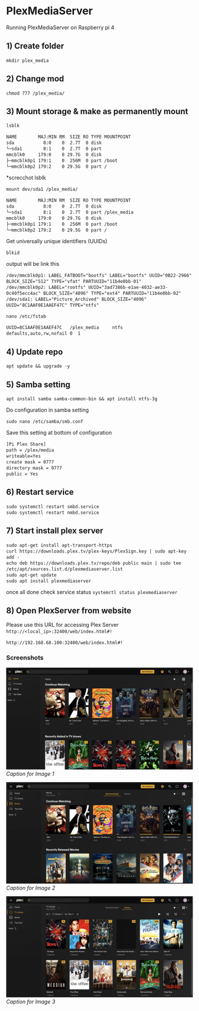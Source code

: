 # PlexMediaServer
Running PlexMediaServer on Raspberry pi 4

## 1) Create folder
```
mkdir plex_media
```
## 2) Change mod
```
chmod 777 /plex_media/
```
## 3) Mount storage & make as permanently mount

```
lsblk
```

```
NAME        MAJ:MIN RM  SIZE RO TYPE MOUNTPOINT
sda           8:0    0  2.7T  0 disk 
└─sda1        8:1    0  2.7T  0 part 
mmcblk0     179:0    0 29.7G  0 disk 
├─mmcblk0p1 179:1    0  256M  0 part /boot
└─mmcblk0p2 179:2    0 29.5G  0 part /
 ```

*screcchot lsblk

```
mount dev/sda1 /plex_media/
```
```
NAME        MAJ:MIN RM  SIZE RO TYPE MOUNTPOINT
sda           8:0    0  2.7T  0 disk 
└─sda1        8:1    0  2.7T  0 part /plex_media
mmcblk0     179:0    0 29.7G  0 disk 
├─mmcblk0p1 179:1    0  256M  0 part /boot
└─mmcblk0p2 179:2    0 29.5G  0 part /
```

Get universally unique identifiers (UUIDs)
```
blkid
```

output will be link this
```
/dev/mmcblk0p1: LABEL_FATBOOT="bootfs" LABEL="bootfs" UUID="0B22-2966" BLOCK_SIZE="512" TYPE="vfat" PARTUUID="11b4e0bb-01"
/dev/mmcblk0p2: LABEL="rootfs" UUID="3ad7386b-e1ae-4032-ae33-0c40f5ecc4ac" BLOCK_SIZE="4096" TYPE="ext4" PARTUUID="11b4e0bb-02"
/dev/sda1: LABEL="Picture_Archived" BLOCK_SIZE="4096" UUID="8C1AAF0E1AAEF47C" TYPE="ntfs"
```

```
nano /etc/fstab
```

```
UUID=8C1AAF0E1AAEF47C   /plex_media     ntfs    defaults,auto,rw,nofail 0  1
```

## 4) Update repo
```
apt update && upgrade -y
```

## 5) Samba setting

```
apt install samba samba-common-bin && apt install ntfs-3g
```

Do configuration in samba setting
```
sudo nano /etc/samba/smb.conf
```

Save this setting at bottom of configuration
```
[Pi Plex Share]
path = /plex/media
writeable=Yes
create mask = 0777
directory mask = 0777
public = Yes
```

## 6) Restart service
```
sudo systemctl restart smbd.service
sudo systemctl restart nmbd.service
```

## 7) Start install plex server
```
sudo apt-get install apt-transport-https
curl https://downloads.plex.tv/plex-keys/PlexSign.key | sudo apt-key add -
echo deb https://downloads.plex.tv/repo/deb public main | sudo tee /etc/apt/sources.list.d/plexmediaserver.list
sudo apt-get update
sudo apt install plexmediaserver
```

once all done check service status ```systemctl status plexmediaserver```

## 8) Open PlexServer from website

Please use this URL for accessing Plex Server `http://<local_ip>:32400/web/index.html#!`

```
http://192.168.68.100:32400/web/index.html#!
```




### Screenshots

![Screenshot 1](img/1.png)
*Caption for Image 1*



![Screenshot 2](img/2.png)
*Caption for Image 2*




![Screenshot 3](img/3.png)
*Caption for Image 3*


